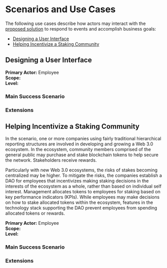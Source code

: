 # Scenarios and Use Cases

The following use cases describe how actors may interact with the [proposed solution](./SolutionApproach.md) to respond to events and accomplish business goals:

- [Designing a User Interface](#ui)
- [Helping Incentivize a Staking Community](#staking)

## Designing a User Interface<a name="ui"></a>

**Primary Actor:** Employee  
**Scope:**  
**Level:**  

### Main Success Scenario



### Extensions




## Helping Incentivize a Staking Community<a name="staking"></a>

In the scenario, one or more companies using fairly traditional hierarchical reporting structures are involved in developing and growing a Web 3.0 ecosystem. In the ecosystem, community members comprised of the general public may purchase and stake blockchain tokens to help secure the network. Stakeholders receive rewards.

Particularly with new Web 3.0 ecosystems, the risks of stakes becoming centralized may be higher. To mitigate the risks, the companies establish a DAO for employees that incentivizes making staking decisions in the interests of the ecosystem as a whole, rather than based on individual self interest. Management allocates tokens to employees for staking based on key performance indicators (KPIs). While employees may make decisions on how to stake allocated tokens within the ecosystem, features in the technology stack supporting the DAO prevent employees from spending allocated tokens or rewards.

**Primary Actor:** Employee  
**Scope:**  
**Level:**  

### Main Success Scenario



### Extensions

